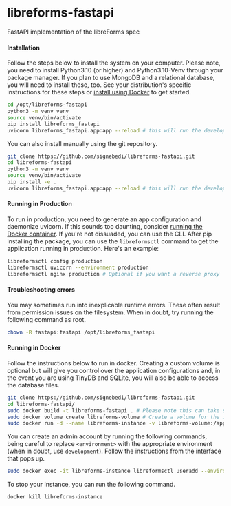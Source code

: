 # libreforms-fastapi
FastAPI implementation of the libreForms spec

#### Installation

Follow the steps below to install the system on your computer. Please note, you need to install Python3.10 (or higher) and Python3.10-Venv through your package manager. If you plan to use MongoDB and a relational database, you will need to install these, too. See your distribution's specific instructions for these steps or [install using Docker](#running-in-docker) to get started.

```bash
cd /opt/libreforms-fastapi
python3 -m venv venv
source venv/bin/activate
pip install libreforms_fastapi
uvicorn libreforms_fastapi.app:app --reload # this will run the development server
```


You can also install manually using the git repository.

```bash
git clone https://github.com/signebedi/libreforms-fastapi.git
cd libreforms-fastapi
python3 -m venv venv
source venv/bin/activate
pip install -e .
uvicorn libreforms_fastapi.app:app --reload # this will run the development server
```

#### Running in Production

To run in production, you need to generate an app configuration and daemonize uvicorn. If this sounds too daunting, consider [running the Docker container](#running-in-docker). If you're not dissuaded, you can use the CLI. After pip installing the package, you can use the `libreformsctl` command to get the application running in production. Here's an example:

```bash
libreformsctl config production
libreformsctl uvicorn --environment production 
libreformsctl nginx production # Optional if you want a reverse proxy 
```

#### Troubleshooting errors

You may sometimes run into inexplicable runtime errors. These often result from permission issues on the filesystem. When in doubt, try running the following command as root.

```bash
chown -R fastapi:fastapi /opt/libreforms_fastapi
```


#### Running in Docker

Follow the instructions below to run in docker. Creating a custom volume is optional but will give you control over the application configurations and, in the event you are using TinyDB and SQLite, you will also be able to access the database files.

```bash
git clone https://github.com/signebedi/libreforms-fastapi.git
cd libreforms-fastapi/
sudo docker build -t libreforms-fastapi . # Please note this can take several minutes
sudo docker volume create libreforms-volume # Create a volume for the instance directory
sudo docker run -d --name libreforms-instance -v libreforms-volume:/app/instance -p 8000:8000 libreforms-fastapi
```

You can create an admin account by running the following commands, being careful to replace `<environment>` with the appropriate environment (when in doubt, use `development`). Follow the instructions from the interface that pops up.

```bash
sudo docker exec -it libreforms-instance libreformsctl useradd --environment <environment> --site-admin
```

To stop your instance, you can run the following command.

```bash
docker kill libreforms-instance
```
